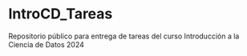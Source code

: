 # IntroCD_Tareas
Repositorio público para entrega de tareas del curso Introducción a la Ciencia de Datos 2024
